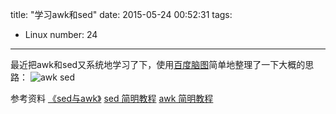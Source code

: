 title: "学习awk和sed"
date: 2015-05-24 00:52:31
tags:
  - Linux
number: 24
---

最近把awk和sed又系统地学习了下，使用[百度脑图](http://naotu.baidu.com/)简单地整理了一下大概的思路：
![awk sed](https://cloud.githubusercontent.com/assets/1736354/7785009/0d604ea2-01af-11e5-8fdc-b658a02e76bc.png)

参考资料
[《sed与awk》](http://book.douban.com/subject/1236944/)
[sed 简明教程](http://coolshell.cn/articles/9104.html)
[awk 简明教程](http://coolshell.cn/articles/9070.html)
